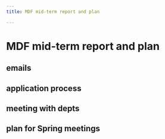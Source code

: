 ```yaml
---
title: MDF mid-term report and plan

---
```


# MDF mid-term report and plan

## emails

## application process

## meeting with depts

## plan for Spring meetings

